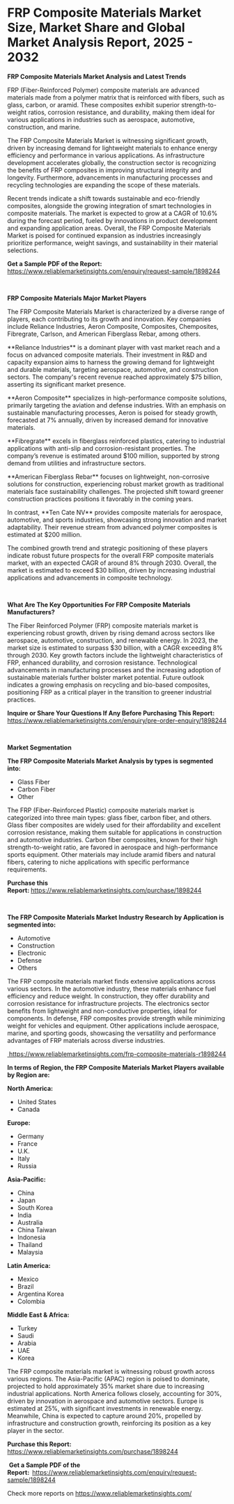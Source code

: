 <p><h1>FRP Composite Materials Market Size, Market Share and Global Market Analysis Report, 2025 - 2032</h1></p><p><strong>FRP Composite Materials Market Analysis and Latest Trends</strong></p>
<p><p>FRP (Fiber-Reinforced Polymer) composite materials are advanced materials made from a polymer matrix that is reinforced with fibers, such as glass, carbon, or aramid. These composites exhibit superior strength-to-weight ratios, corrosion resistance, and durability, making them ideal for various applications in industries such as aerospace, automotive, construction, and marine.</p><p>The FRP Composite Materials Market is witnessing significant growth, driven by increasing demand for lightweight materials to enhance energy efficiency and performance in various applications. As infrastructure development accelerates globally, the construction sector is recognizing the benefits of FRP composites in improving structural integrity and longevity. Furthermore, advancements in manufacturing processes and recycling technologies are expanding the scope of these materials.</p><p>Recent trends indicate a shift towards sustainable and eco-friendly composites, alongside the growing integration of smart technologies in composite materials. The market is expected to grow at a CAGR of 10.6% during the forecast period, fueled by innovations in product development and expanding application areas. Overall, the FRP Composite Materials Market is poised for continued expansion as industries increasingly prioritize performance, weight savings, and sustainability in their material selections.</p></p>
<p><strong>Get a Sample PDF of the Report:&nbsp;</strong> <a href="https://www.reliablemarketinsights.com/enquiry/request-sample/1898244?utm_campaign=2535&utm_medium=2&utm_source=Github&utm_content=ia&utm_term=31032025&utm_id=frp-composite-materials">https://www.reliablemarketinsights.com/enquiry/request-sample/1898244</a></p>
<p>&nbsp;</p>
<p><strong>FRP Composite Materials Major Market Players</strong></p>
<p><p>The FRP Composite Materials Market is characterized by a diverse range of players, each contributing to its growth and innovation. Key companies include Reliance Industries, Aeron Composite, Composites, Chemposites, Fibregrate, Carlson, and American Fiberglass Rebar, among others.</p><p>**Reliance Industries** is a dominant player with vast market reach and a focus on advanced composite materials. Their investment in R&D and capacity expansion aims to harness the growing demand for lightweight and durable materials, targeting aerospace, automotive, and construction sectors. The company's recent revenue reached approximately $75 billion, asserting its significant market presence.</p><p>**Aeron Composite** specializes in high-performance composite solutions, primarily targeting the aviation and defense industries. With an emphasis on sustainable manufacturing processes, Aeron is poised for steady growth, forecasted at 7% annually, driven by increased demand for innovative materials.</p><p>**Fibregrate** excels in fiberglass reinforced plastics, catering to industrial applications with anti-slip and corrosion-resistant properties. The company’s revenue is estimated around $100 million, supported by strong demand from utilities and infrastructure sectors. </p><p>**American Fiberglass Rebar** focuses on lightweight, non-corrosive solutions for construction, experiencing robust market growth as traditional materials face sustainability challenges. The projected shift toward greener construction practices positions it favorably in the coming years.</p><p>In contrast, **Ten Cate NV** provides composite materials for aerospace, automotive, and sports industries, showcasing strong innovation and market adaptability. Their revenue stream from advanced polymer composites is estimated at $200 million.</p><p>The combined growth trend and strategic positioning of these players indicate robust future prospects for the overall FRP composite materials market, with an expected CAGR of around 8% through 2030. Overall, the market is estimated to exceed $30 billion, driven by increasing industrial applications and advancements in composite technology.</p></p>
<p>&nbsp;</p>
<p><strong>What Are The Key Opportunities For FRP Composite Materials Manufacturers?</strong></p>
<p><p>The Fiber Reinforced Polymer (FRP) composite materials market is experiencing robust growth, driven by rising demand across sectors like aerospace, automotive, construction, and renewable energy. In 2023, the market size is estimated to surpass $30 billion, with a CAGR exceeding 8% through 2030. Key growth factors include the lightweight characteristics of FRP, enhanced durability, and corrosion resistance. Technological advancements in manufacturing processes and the increasing adoption of sustainable materials further bolster market potential. Future outlook indicates a growing emphasis on recycling and bio-based composites, positioning FRP as a critical player in the transition to greener industrial practices.</p></p>
<p><strong>Inquire or Share Your Questions If Any Before Purchasing This Report:</strong> <a href="https://www.reliablemarketinsights.com/enquiry/pre-order-enquiry/1898244?utm_campaign=2535&utm_medium=2&utm_source=Github&utm_content=ia&utm_term=31032025&utm_id=frp-composite-materials">https://www.reliablemarketinsights.com/enquiry/pre-order-enquiry/1898244</a></p>
<p>&nbsp;</p>
<p><strong>Market Segmentation</strong></p>
<p><strong>The FRP Composite Materials Market Analysis by types is segmented into:</strong></p>
<p><ul><li>Glass Fiber</li><li>Carbon Fiber</li><li>Other</li></ul></p>
<p><p>The FRP (Fiber-Reinforced Plastic) composite materials market is categorized into three main types: glass fiber, carbon fiber, and others. Glass fiber composites are widely used for their affordability and excellent corrosion resistance, making them suitable for applications in construction and automotive industries. Carbon fiber composites, known for their high strength-to-weight ratio, are favored in aerospace and high-performance sports equipment. Other materials may include aramid fibers and natural fibers, catering to niche applications with specific performance requirements.</p></p>
<p><strong>Purchase this Report:&nbsp;</strong><a href="https://www.reliablemarketinsights.com/purchase/1898244?utm_campaign=2535&utm_medium=2&utm_source=Github&utm_content=ia&utm_term=31032025&utm_id=frp-composite-materials">https://www.reliablemarketinsights.com/purchase/1898244</a></p>
<p>&nbsp;</p>
<p><strong>The FRP Composite Materials Market Industry Research by Application is segmented into:</strong></p>
<p><ul><li>Automotive</li><li>Construction</li><li>Electronic</li><li>Defense</li><li>Others</li></ul></p>
<p><p>The FRP composite materials market finds extensive applications across various sectors. In the automotive industry, these materials enhance fuel efficiency and reduce weight. In construction, they offer durability and corrosion resistance for infrastructure projects. The electronics sector benefits from lightweight and non-conductive properties, ideal for components. In defense, FRP composites provide strength while minimizing weight for vehicles and equipment. Other applications include aerospace, marine, and sporting goods, showcasing the versatility and performance advantages of FRP materials across diverse industries.</p></p>
<p><a href="https://www.reliablemarketinsights.com/frp-composite-materials-r1898244?utm_campaign=2535&utm_medium=2&utm_source=Github&utm_content=ia&utm_term=31032025&utm_id=frp-composite-materials">&nbsp;https://www.reliablemarketinsights.com/frp-composite-materials-r1898244</a></p>
<p><strong>In terms of Region, the FRP Composite Materials Market Players available by Region are:</strong></p>
<p>
    <p> <strong> North America: </strong>
        <ul>
            <li>United States</li>
            <li>Canada</li>
        </ul>
        </p> 
    <p> <strong> Europe: </strong>
        <ul>
            <li>Germany</li>
            <li>France</li>
            <li>U.K.</li>
            <li>Italy</li>
            <li>Russia</li>
        </ul>
        </p> 
    <p> <strong> Asia-Pacific: </strong>
        <ul>
            <li>China</li>
            <li>Japan</li>
            <li>South Korea</li>
            <li>India</li>
            <li>Australia</li>
            <li>China Taiwan</li>
            <li>Indonesia</li>
            <li>Thailand</li>
            <li>Malaysia</li>
        </ul>
        </p> 
    <p> <strong> Latin America: </strong>
        <ul>
            <li>Mexico</li>
            <li>Brazil</li>
            <li>Argentina Korea</li>
            <li>Colombia</li>
        </ul>
        </p> 
    <p> <strong> Middle East & Africa: </strong>
        <ul>
            <li>Turkey</li>
            <li>Saudi</li>
            <li>Arabia</li>
            <li>UAE</li>
            <li>Korea</li>
        </ul>
    </p>
    </p>
<p><p>The FRP composite materials market is witnessing robust growth across various regions. The Asia-Pacific (APAC) region is poised to dominate, projected to hold approximately 35% market share due to increasing industrial applications. North America follows closely, accounting for 30%, driven by innovation in aerospace and automotive sectors. Europe is estimated at 25%, with significant investments in renewable energy. Meanwhile, China is expected to capture around 20%, propelled by infrastructure and construction growth, reinforcing its position as a key player in the sector.</p></p>
<p><strong>Purchase this Report: </strong><a href="https://www.reliablemarketinsights.com/purchase/1898244?utm_campaign=2535&utm_medium=2&utm_source=Github&utm_content=ia&utm_term=31032025&utm_id=frp-composite-materials">https://www.reliablemarketinsights.com/purchase/1898244</a></p>
<p>&nbsp;<strong>Get a Sample PDF of the Report:&nbsp;&nbsp;</strong><a href="https://www.reliablemarketinsights.com/enquiry/request-sample/1898244?utm_campaign=2535&utm_medium=2&utm_source=Github&utm_content=ia&utm_term=31032025&utm_id=frp-composite-materials">https://www.reliablemarketinsights.com/enquiry/request-sample/1898244</a></p>
<p><strong></strong></p>
<p>Check more reports on <a href="https://www.reliablemarketinsights.com/?utm_campaign=2535&utm_medium=2&utm_source=Github&utm_content=ia&utm_term=31032025&utm_id=frp-composite-materials">https://www.reliablemarketinsights.com/</a></p>